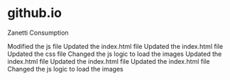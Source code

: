 # github.io
Zanetti Consumption

Modified the js file
Updated the index.html file
Updated the index.html file
Updated the css file
Changed the js logic to load the images
Updated the index.html file
Updated the index.html file
Updated the index.html file
Changed the js logic to load the images
